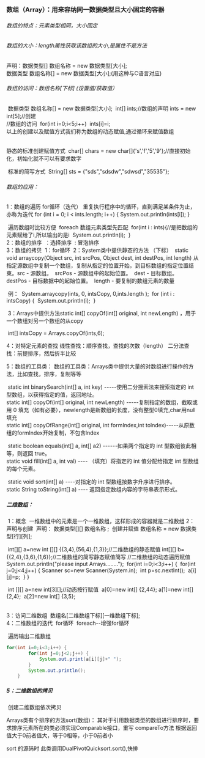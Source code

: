 ### 数组（Array）：用来容纳同一数据类型且大小固定的容器

###### 数组的特点：元素类型相同，大小固定

###### 数组的大小：length属性获取该数组的大小,是属性不是方法

声明：数据类型[] 数组名称 = new 数据类型[大小];  
      数据类型 数组名称[] = new 数据类型[大小];(用这种与C语言对应)

###### 数组的访问：数组名称[下标]     (设置值/获取值）

​	数据类型 数组名称[] = new 数据类型[大小];
​	int[] ints;//数组的声明
​	ints = new int[5];//创建
​	
​	//数组的访问
​	for(int i=0;i<5;i++)
​	  ints[i]=i;
​	
​	以上的创建以及赋值方式我们称为数组的动态赋值,通过循环来赋值数组


​		
​		静态的标准创建赋值方式
​		char[] chars = new char[]{'s','f','5','9'};//直接初始化，初始化就不可以有要求数字
​	

​	标准的简写方式
​	String[] sts = {"sds","sdsdw","sdwsd","35535"};

###### 数组的应用：

1：数组的遍历
		for循环（迭代）   重复执行程序中的循环，直到满足某条件为止，亦称为迭代
		for (int i = 0; i < ints.length; i++) {
			System.out.println(ints[i]);
		}
		

​	遍历数组时比较方便
​	foreach  数组元素类型先匹配
​	for(int i : ints){//是把数组的元素赋给了i,所以输出的是i
​		System.out.println(i);
​	}
​	
2：数组的排序
​	：选择排序
​	: 冒泡排序 
​	
3：数组的拷贝
​	1：for循环
​	2：System类中提供静态的方法                 （下标）
​		static void arraycopy(Object src, int srcPos, Object dest, int destPos, int length) 
​      			从指定源数组中复制一个数组，复制从指定的位置开始，到目标数组的指定位置结束。
​			src - 源数组。
​			srcPos - 源数组中的起始位置。
​			dest - 目标数组。
​			destPos - 目标数据中的起始位置。
​			length - 要复制的数组元素的数量 

​	例：
​		System.arraycopy(ints, 0, intsCopy, 0,ints.length );
​		for (int i : intsCopy) {
​			System.out.println(i);
​		}

​	3：Arrays中提供方法static int[] copyOf(int[] original, int newLength)  ，用于一个数组对另一个数组的从copy

​		int[] intsCopy = Arrays.copyOf(ints,6);

4：对特定元素的查找
	线性查找：顺序查找，查找的次数（length）
	二分法查找：前提排序，然后折半比较	

5：数组的工具类：
	数组的工具类：Arrays类中提供大量的对数组进行操作的方法，比如查找，排序，复制等等

​	static int binarySearch(int[] a, int key)  -----使用二分搜索法来搜索指定的 int 型数组，以获得指定的值，返回地址。
​    		 
​	static int[] copyOf(int[] original, int newLength) -----复制指定的数组，截取或用 0 填充（如有必要），newlength是新数组的长度，没有整型0填充,char用null填充 
​      
​	static int[] copyOfRange(int[] original, int formIndex,int tolndex)-----从原数组的formIndex开始复制，不包含lndex

​	static boolean equals(int[] a, int[] a2) ------如果两个指定的 int 型数组彼此相等，则返回 true。
​     
​	static void fill(int[] a, int val) ---- （填充）将指定的 int 值分配给指定 int 型数组的每个元素。

​	static void sort(int[] a) ----对指定的 int 型数组按数字升序进行排序。
​       
​	static String toString(int[] a) ---- 返回指定数组内容的字符串表示形式。 



##### 二维数组：

​	1：概念
​		一维数组中的元素是一个一维数组，这样形成的容器就是二维数组
​	2：声明与创建
​		声明： 数据类型[][] 数组名称 ;
​		创建并赋值  数组名称 = new 数据类型[行][列];

​	int[][] a=new int [][] {{3,4},{56,4},{1,3}};//二维数组的静态赋值
   		int[][] b= {{2,4},{3,6},{1,6}};//二维数组的简写静态赋值简写
​	//二维数组的动态遍历赋值
​	System.out.println("please input Arrays........");
​	for(int i=0;i<3;i++) {
​		for(int j=0;j<4;j++) {
​			Scanner sc=new Scanner(System.in);
​			int p=sc.nextInt();
​			a[i][j]=p;
​	}
​	}

​	int [][] a=new int[3][];//动态按行赋值
​	a[0]=new int[] {2,44};
​	a[1]=new int[] {2,4};
​	a[2]=new int[] {3,5};

​		
​	3：访问二维数组
​		数组名[二维数组下标][一维数组下标];
​	
​	4：二维数组的迭代
​		for循环
​		foreach--增强for循环

​	遍历输出二维数组
	

```java
for(int i=0;i<3;i++) {
		for(int j=0;j<2;j++) {
			System.out.print(a[i][j]+" ");
		}
		System.out.println();
	}
```

##### 5：二维数组的拷贝

​	创建二维数组依次拷贝

Arrays类有个排序的方法sort(数组)：
  其对于引用数据类型的数组进行排序时，要求排序元素所在的类必须实现Comparable接口，重写 compareTo方法
  根据返回值大于0前者值大，等于0相等，小于0前者小

sort 的源码时 此类调用DualPivotQuicksort.sort(),快排






